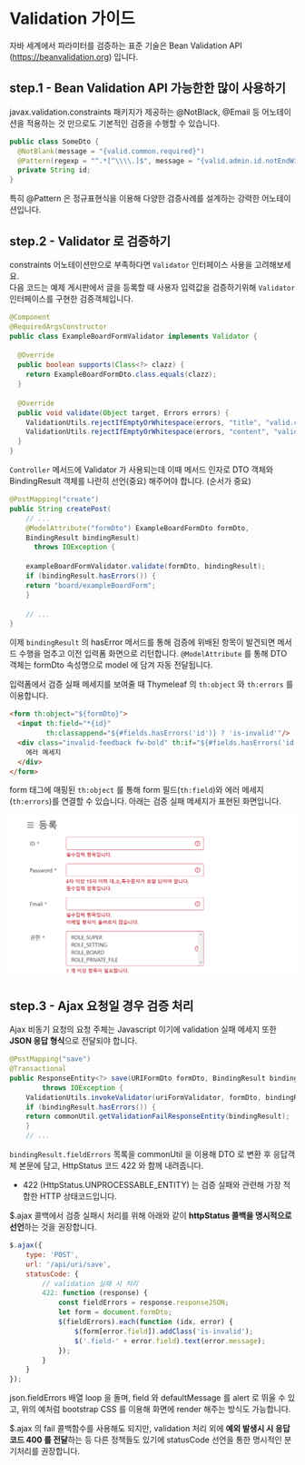 # Validation 가이드

자바 세계에서 파라미터를 검증하는 표준 기술은 Bean Validation API (https://beanvalidation.org) 입니다.

## step.1 - Bean Validation API 가능한한 많이 사용하기

javax.validation.constraints 패키지가 제공하는 @NotBlack, @Email 등 어노테이션을 적용하는 것 만으로도 기본적인 검증을 수행할 수 있습니다. 

```java
public class SomeDto {
  @NotBlank(message = "{valid.common.required}")
  @Pattern(regexp = "^.*[^\\\\.]$", message = "{valid.admin.id.notEndWith.dot}")
  private String id;
}
```

특히 @Pattern 은 정규표현식을 이용해 다양한 검증사례를 설계하는 강력한 어노테이션입니다.

## step.2 - Validator 로 검증하기
constraints 어노테이션만으로 부족하다면 `Validator` 인터페이스 사용을 고려해보세요.  
다음 코드는 예제 게시판에서 글을 등록할 때 사용자 입력값을 검증하기위해 `Validator` 인터페이스를 구현한 검증객체입니다.

```java
@Component
@RequiredArgsConstructor
public class ExampleBoardFormValidator implements Validator {

  @Override
  public boolean supports(Class<?> clazz) {
    return ExampleBoardFormDto.class.equals(clazz);
  }

  @Override
  public void validate(Object target, Errors errors) {
    ValidationUtils.rejectIfEmptyOrWhitespace(errors, "title", "valid.common.required");
    ValidationUtils.rejectIfEmptyOrWhitespace(errors, "content", "valid.common.required");
  }
}
```

`Controller` 메서드에 Validator 가 사용되는데 이때 메서드 인자로 DTO 객체와 BindingResult 객체를 나란히 선언(중요) 해주어야 합니다. (순서가 중요) 

```java
@PostMapping("create")
public String createPost(
    // ...
    @ModelAttribute("formDto") ExampleBoardFormDto formDto,
    BindingResult bindingResult)
      throws IOException {

    exampleBoardFormValidator.validate(formDto, bindingResult);
    if (bindingResult.hasErrors()) {
    return "board/exampleBoardForm";
    }
    
    // ...
}

```


이제 `bindingResult` 의 hasError 메서드를 통해 검증에 위배된 항목이 발견되면 메서드 수행을 멈추고 이전 입력폼 화면으로 리턴합니다. 
`@ModelAttribute` 를 통해 DTO 객체는 formDto 속성명으로 model 에 담겨 자동 전달됩니다. 

입력폼에서 검증 실패 메세지를 보여줄 때 Thymeleaf 의 `th:object` 와 `th:errors` 를 이용합니다. 

```html
<form th:object="${formDto}">
  <input th:field="*{id}" 
         th:classappend="${#fields.hasErrors('id')} ? 'is-invalid'"/>
  <div class="invalid-feedback fw-bold" th:if="${#fields.hasErrors('id')}" th:errors="*{id}">
    에러 메세지
  </div>
</form>
```

form 태그에 매핑된 `th:object` 를 통해 form 필드(`th:field`)와 에러 메세지(`th:errors`)를 연결할 수 있습니다.
아래는 검증 실패 메세지가 표현된 화면입니다.

![캡쳐](./img/validation.png)


## step.3 - Ajax 요청일 경우 검증 처리

Ajax 비동기 요청의 요청 주체는 Javascript 이기에 validation 실패 메세지 또한 **JSON 응답 형식**으로 전달되야 합니다.

```java
@PostMapping("save")
@Transactional
public ResponseEntity<?> save(URIFormDto formDto, BindingResult bindingResult)
        throws IOException {
    ValidationUtils.invokeValidator(uriFormValidator, formDto, bindingResult);
    if (bindingResult.hasErrors()) {
    return commonUtil.getValidationFailResponseEntity(bindingResult);
    }
    // ...
```

`bindingResult.fieldErrors` 목록을 commonUtil 을 이용해 DTO 로 변환 후 응답객체 본문에 담고, HttpStatus 코드 422 와 함께 내려줍니다. 

* 422 (HttpStatus.UNPROCESSABLE_ENTITY) 는 검증 실패와 관련해 가장 적합한 HTTP 상태코드입니다.

$.ajax 콜백에서 검증 실패시 처리를 위해 아래와 같이 **httpStatus 콜백을 명시적으로 선언**하는 것을 권장합니다. 

```javascript
$.ajax({
    type: 'POST',
    url: '/api/uri/save',
    statusCode: {
        // validation 실패 시 처리
        422: function (response) {
            const fieldErrors = response.responseJSON;
            let form = document.formDto;
            $(fieldErrors).each(function (idx, error) {
                $(form[error.field]).addClass('is-invalid');
                $('.field-' + error.field).text(error.message);
            });
        }
    }
});
```

json.fieldErrors 배열 loop 을 돌며, field 와 defaultMessage 를 alert 로 뛰울 수 있고, 위의 예처럼 bootstrap CSS 를 이용해 화면에 render 해주는 방식도 가능합니다.

$.ajax 의 fail 콜백함수를 사용해도 되지만,
validation 처리 외에 **예외 발생시 시 응답코드 400 를 전달**하는 등 다른 정책들도 있기에
statusCode 선언을 통한 명시적인 분기처리를 권장합니다.
